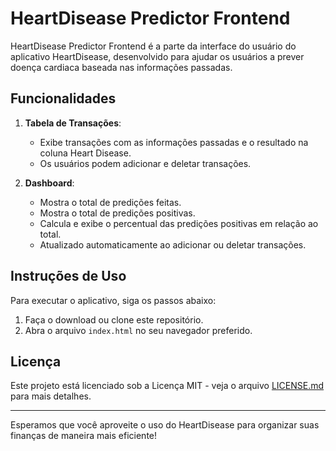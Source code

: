 # HeartDisease Predictor Frontend

HeartDisease Predictor Frontend é a parte da interface do usuário do aplicativo HeartDisease, desenvolvido para ajudar os usuários a prever doença cardiaca baseada nas informações passadas.

## Funcionalidades

1. **Tabela de Transações**:

   - Exibe transações com as informações passadas e o resultado na coluna Heart Disease.
   - Os usuários podem adicionar e deletar transações.

2. **Dashboard**:
   - Mostra o total de predições feitas.
   - Mostra o total de predições positivas.
   - Calcula e exibe o percentual das predições positivas em relação ao total.
   - Atualizado automaticamente ao adicionar ou deletar transações.

## Instruções de Uso

Para executar o aplicativo, siga os passos abaixo:

1. Faça o download ou clone este repositório.
2. Abra o arquivo `index.html` no seu navegador preferido.

## Licença

Este projeto está licenciado sob a Licença MIT - veja o arquivo [LICENSE.md](LICENSE.md) para mais detalhes.

---

Esperamos que você aproveite o uso do HeartDisease para organizar suas finanças de maneira mais eficiente!
